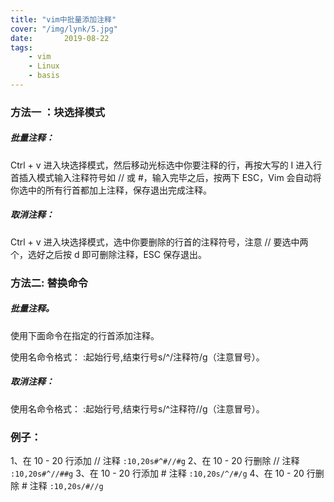 ```yaml
---
title: "vim中批量添加注释"
cover: "/img/lynk/5.jpg"
date:       2019-08-22
tags:
	- vim
	- Linux
	- basis
---
```




### 方法一 ：块选择模式

##### 批量注释：

Ctrl + v 进入块选择模式，然后移动光标选中你要注释的行，再按大写的 I 进入行首插入模式输入注释符号如 // 或 #，输入完毕之后，按两下 ESC，Vim 会自动将你选中的所有行首都加上注释，保存退出完成注释。

##### 取消注释：

Ctrl + v 进入块选择模式，选中你要删除的行首的注释符号，注意 // 要选中两个，选好之后按 d 即可删除注释，ESC 保存退出。

### 方法二: 替换命令

##### 批量注释。

使用下面命令在指定的行首添加注释。

使用名命令格式： :起始行号,结束行号s/^/注释符/g（注意冒号）。

##### 取消注释：

使用名命令格式： :起始行号,结束行号s/^注释符//g（注意冒号）。

### 例子：

1、在 10 - 20 行添加 // 注释
`:10,20s#^#//#g`
2、在 10 - 20 行删除 // 注释
`:10,20s#^//##g`
3、在 10 - 20 行添加 # 注释
`:10,20s/^/#/g`
4、在 10 - 20 行删除 # 注释
`:10,20s/#//g`
